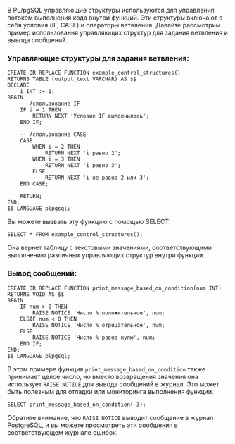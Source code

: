 В PL/pgSQL управляющие структуры используются для управления потоком выполнения кода внутри функций. Эти структуры включают в себя условия (IF, CASE) и операторы ветвления. Давайте рассмотрим пример использования управляющих структур для задания ветвления и вывода сообщений. 

### Управляющие структуры для задания ветвления:

```plpgsql
CREATE OR REPLACE FUNCTION example_control_structures()
RETURNS TABLE (output_text VARCHAR) AS $$
DECLARE
    i INT := 1;
BEGIN
    -- Использование IF
    IF i = 1 THEN
        RETURN NEXT 'Условие IF выполнилось';
    END IF;

    -- Использование CASE
    CASE
        WHEN i = 2 THEN
            RETURN NEXT 'i равно 2';
        WHEN i = 3 THEN
            RETURN NEXT 'i равно 3';
        ELSE
            RETURN NEXT 'i не равно 2 или 3';
    END CASE;

    RETURN;
END;
$$ LANGUAGE plpgsql;
```

Вы можете вызвать эту функцию с помощью SELECT:

```plpgsql
SELECT * FROM example_control_structures();
```

Она вернет таблицу с текстовыми значениями, соответствующими выполнению различных управляющих структур внутри функции.

### Вывод сообщений:

```plpgsql
CREATE OR REPLACE FUNCTION print_message_based_on_condition(num INT)
RETURNS VOID AS $$
BEGIN
    IF num > 0 THEN
        RAISE NOTICE 'Число % положительное', num;
    ELSIF num < 0 THEN
        RAISE NOTICE 'Число % отрицательное', num;
    ELSE
        RAISE NOTICE 'Число % равно нулю', num;
    END IF;
END;
$$ LANGUAGE plpgsql;
```

В этом примере функция `print_message_based_on_condition` также принимает целое число, но вместо возвращения значения она использует `RAISE NOTICE` для вывода сообщений в журнал. Это может быть полезным для отладки или мониторинга выполнения функции.

```plpgsql
SELECT print_message_based_on_condition(-3);
```

Обратите внимание, что `RAISE NOTICE` выводит сообщение в журнал PostgreSQL, и вы можете просмотреть эти сообщения в соответствующем журнале ошибок.
